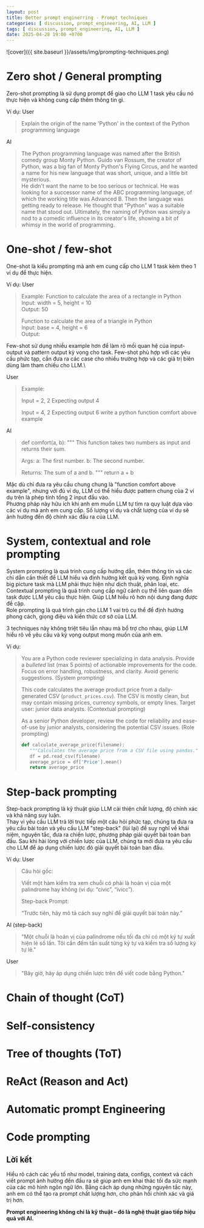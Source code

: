 ```yaml
---
layout: post
title: Better prompt enginerring - Prompt techniques
categories: [ discussion, prompt_engineering, AI, LLM ]
tags: [ discussion, prompt_engineering, AI, LLM ]
date: 2025-04-28 19:00 +0700
---
```


![cover]({{ site.baseurl }}/assets/img/prompting-techniques.png)

# Zero shot / General prompting
Zero-shot prompting là sử dụng prompt để giao cho LLM 1 task yêu cầu nó thực hiện và không cung cấp thêm thông tin gì.

Ví dụ:
User
> Explain the origin of the name 'Python' in the context of the Python programming language

AI
> The Python programming language was named after the British comedy group Monty Python.
 Guido van Rossum, the creator of Python, was a big fan of Monty Python's Flying Circus, and he wanted a name for his new language that was short, unique, and a little bit mysterious.\
 He didn't want the name to be too serious or technical. He was looking for a successor name of the ABC programming language, of which the working title was Advanced B. Then the language was getting ready to release. He thought that "Python" was a suitable name that stood out. Ultimately, the naming of Python was simply a nod to a comedic influence in its creator's life, showing a bit of whimsy in the world of programming.

# One-shot / few-shot
One-shot là kiểu prompting mà anh em cung cấp cho LLM 1 task kèm theo 1 ví dụ để thực hiện.

Ví dụ:
User
> Example: Function to calculate the area of a rectangle in Python\
> Input: width = 5, height = 10\
>  Output: 50
>
> Function to calculate the area of a triangle in Python\
> Input: base = 4, height = 6\
> Output:

Few-shot sử dụng nhiều example hơn để làm rõ mối quan hệ của input-output và pattern output kỳ vọng cho task. Few-shot phù hợp với các yêu cầu phức tạp, cần đưa ra các case cho nhiều trường hợp và các giá trị biên dùng làm tham chiếu cho LLM.\

User
>Example:
>
>Input = 2, 2 Expecting output 4
>
> Input = 4, 2 Expecting output 6
> write a python function comfort above example

AI
> def comfort(a, b):
> """
> This function takes two numbers as input and returns their sum.
>
> Args:
>   a: The first number.
>   b: The second number.
>
> Returns:
>   The sum of a and b.
> """
> return a + b

Mặc dù chỉ đưa ra yêu cầu chung chung là "function comfort above example", nhưng với đủ ví dụ, LLM có thể hiểu được pattern chung của 2 ví dụ trên là phép tính tổng 2 input đầu vào.\
Phương pháp này hữu ích khi anh em muốn LLM tự tìm ra quy luật dựa vào các ví dụ mà anh em cung cấp. Số lượng ví dụ và chất lượng của ví dụ sẽ ảnh hưởng đến độ chính xác đầu ra của LLM.

# System, contextual and role prompting
System prompting là quá trình cung cấp hướng dẫn, thêm thông tin và các chỉ dẫn cần thiết để LLM hiểu và định hướng kết quả kỳ vọng. Định nghĩa big picture task mà LLM phải thực hiện như dịch thuật, phân loại, etc.\
Contextual prompting là quá trình cung cấp ngữ cảnh cụ thể liên quan đến task được LLM yêu cầu thực hiện. Giúp LLM hiểu rõ hơn nội dung đang được đề cập.\
Role prompting là quá trình gán cho LLM 1 vai trò cụ thể để định hướng phong cách, giọng điệu và kiến thức cơ sở của LLM.

3 techniques này không triệt tiêu lẫn nhau mà bổ trợ cho nhau, giúp LLM hiểu rõ về yêu cầu và kỳ vọng output mong muốn của anh em.

Ví dụ:
>You are a Python code reviewer specializing in data analysis. Provide a *bulleted* list (max 5 points) of actionable improvements for the code. Focus on error handling, robustness, and clarity. Avoid generic suggestions. (System prompting)
>
>This code calculates the average product price from a daily-generated CSV (`product_prices.csv`). The CSV is mostly clean, but may contain missing prices, currency symbols, or empty lines. Target user: junior data analysts. (Contextual prompting)
>
>As a senior Python developer, review the code for reliability and ease-of-use by junior analysts, considering the potential CSV issues. (Role prompting)
>
>```python
>def calculate_average_price(filename):
>    """Calculates the average price from a CSV file using pandas."""
>    df = pd.read_csv(filename)
>    average_price = df['Price'].mean()
>    return average_price

# Step-back prompting
Step-back prompting là kỹ thuật giúp LLM cải thiện chất lượng, độ chính xác và khả năng suy luận.\
Thay vì yêu cầu LLM trả lời trực tiếp một câu hỏi phức tạp, chúng ta đưa ra yêu cầu bài toán và yêu cầu LLM "step-back" (lùi lại) để suy nghĩ về khái niệm, nguyên tắc, đưa ra chiến lược, phương pháp giải quyết bài toán ban đầu. Sau khi hài lòng với chiến lược của LLM, chúng ta mới đưa ra yêu cầu cho LLM để áp dụng chiến lược đó giải quyết bài toán ban đầu.


Ví dụ:
User
>Câu hỏi gốc:
>
>Viết một hàm kiểm tra xem chuỗi có phải là hoán vị của một palindrome hay không (ví dụ: “civic”, “ivicc”).
>
>Step-back Prompt:
>
>“Trước tiên, hãy mô tả cách suy nghĩ để giải quyết bài toán này.”

AI (step-back)
>"Một chuỗi là hoán vị của palindrome nếu tối đa chỉ có một ký tự xuất hiện lẻ số lần. Tôi cần đếm tần suất từng ký tự và kiểm tra số lượng ký tự lẻ."

User
>"Bây giờ, hãy áp dụng chiến lược trên để viết code bằng Python."

# Chain of thought (CoT)

# Self-consistency

# Tree of thoughts (ToT)

# ReAct (Reason and Act)

# Automatic prompt Engineering

# Code prompting





## Lời kết
Hiểu rõ cách các yếu tố như model, training data, configs, context và cách viết prompt ảnh hưởng đến đầu ra sẽ giúp anh em khai thác tối đa sức mạnh của các mô hình ngôn ngữ lớn. Bằng cách áp dụng những nguyên tắc này, anh em có thể tạo ra prompt chất lượng hơn, cho phản hồi chính xác và giá trị hơn.

**Prompt engineering không chỉ là kỹ thuật – đó là nghệ thuật giao tiếp hiệu quả với AI.**

